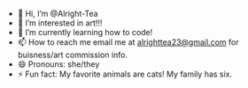 - 👋 Hi, I’m @Alright-Tea
- 👀 I’m interested in art!!!
- 🌱 I’m currently learning how to code!
- 📫 How to reach me email me at alrighttea23@gmail.com for buisness/art commission info.
- 😄 Pronouns: she/they
- ⚡ Fun fact: My favorite animals are cats! My family has six.

<!---
Alright-Tea/Alright-Tea is a ✨ special ✨ repository because its `README.md` (this file) appears on your GitHub profile.
You can click the Preview link to take a look at your changes.
--->

